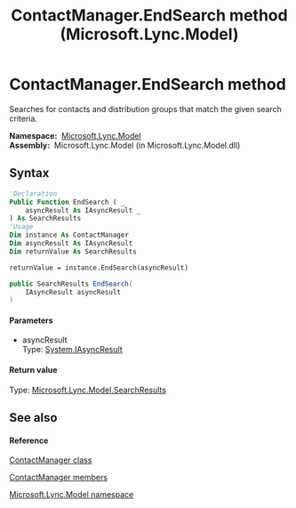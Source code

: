 ﻿---
title: ContactManager.EndSearch method  (Microsoft.Lync.Model)
TOCTitle: 'EndSearch method '
ms:assetid: M:Microsoft.Lync.Model.ContactManager.EndSearch(System.IAsyncResult)_DI_3_UC_OCS14MrefLyncWPF
ms:mtpsurl: https://msdn.microsoft.com/en-us/library/microsoft.lync.model.contactmanager.endsearch(v=office.15)
ms:contentKeyID: 48598260
ms.date: 07/28/2014
mtps_version: v=office.15
f1_keywords:
- Microsoft.Lync.Model.ContactManager.EndSearch
dev_langs:
- CSharp
- JScript
- VB
- other
---

# ContactManager.EndSearch method

Searches for contacts and distribution groups that match the given search criteria.

**Namespace:**  [Microsoft.Lync.Model](microsoft-lync-model-namespace_2.md)  
**Assembly:**  Microsoft.Lync.Model (in Microsoft.Lync.Model.dll)

## Syntax

``` vb
'Declaration
Public Function EndSearch ( _
    asyncResult As IAsyncResult _
) As SearchResults
'Usage
Dim instance As ContactManager
Dim asyncResult As IAsyncResult
Dim returnValue As SearchResults

returnValue = instance.EndSearch(asyncResult)
```

``` csharp
public SearchResults EndSearch(
    IAsyncResult asyncResult
)
```

#### Parameters

  - asyncResult  
    Type: [System.IAsyncResult](http://msdn2.microsoft.com/en-us/library/ft8a6455)  

#### Return value

Type: [Microsoft.Lync.Model.SearchResults](searchresults-class-microsoft-lync-model_2.md)  

## See also

#### Reference

[ContactManager class](contactmanager-class-microsoft-lync-model_2.md)

[ContactManager members](contactmanager-members-microsoft-lync-model_2.md)

[Microsoft.Lync.Model namespace](microsoft-lync-model-namespace_2.md)

